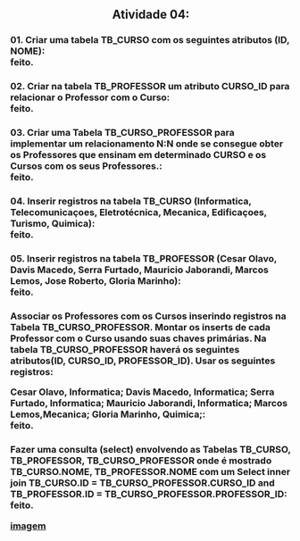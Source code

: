 
<h2 align="center">Atividade 04:
  
<h3>01. Criar uma tabela TB_CURSO com os seguintes atributos (ID, NOME):<br>
feito.

<h3>02. Criar na tabela TB_PROFESSOR um atributo CURSO_ID para relacionar o Professor com o Curso:<br>
feito.

<h3>03. Criar uma Tabela TB_CURSO_PROFESSOR para implementar um relacionamento N:N onde se consegue obter
   os Professores que ensinam em determinado CURSO e os Cursos com os seus Professores.:<br>
feito.

<h3>04. Inserir registros na tabela TB_CURSO (Informatica, Telecomunicaçoes, Eletrotécnica, Mecanica, Edificaçoes, Turismo, Quimica):<br>
feito.

<h3>05. Inserir registros na tabela TB_PROFESSOR (Cesar Olavo, Davis Macedo, Serra Furtado, Mauricio Jaborandi, Marcos Lemos, Jose Roberto, Gloria Marinho):<br>
feito.

<h3>Associar os Professores com os Cursos inserindo registros na Tabela TB_CURSO_PROFESSOR.
   Montar os inserts de cada Professor com o Curso usando suas chaves primárias. Na tabela
   TB_CURSO_PROFESSOR haverá os seguintes atributos(ID, CURSO_ID, PROFESSOR_ID). Usar os seguintes registros:

   Cesar Olavo, Informatica;
   Davis Macedo, Informatica;
   Serra Furtado, Informatica;
   Mauricio Jaborandi, Informatica;
   Marcos Lemos,Mecanica;
   Gloria Marinho, Quimica;:<br>
feito.

<h3>Fazer uma consulta (select) envolvendo as Tabelas TB_CURSO, TB_PROFESSOR, TB_CURSO_PROFESSOR
   onde é mostrado TB_CURSO.NOME, TB_PROFESSOR.NOME com um Select inner join
   TB_CURSO.ID = TB_CURSO_PROFESSOR.CURSO_ID
   and
   TB_PROFESSOR.ID = TB_CURSO_PROFESSOR.PROFESSOR_ID:<br>
feito.

<a href = "">imagem</a>
